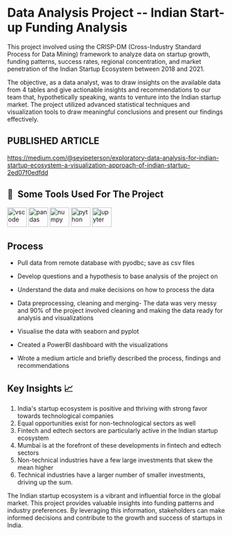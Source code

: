 # Data Analysis Project -- Indian Start-up Funding Analysis
This project involved using the CRISP-DM (Cross-Industry Standard Process for Data Mining) framework to analyze data on startup growth, funding patterns, success rates, regional concentration, and market penetration of the Indian Startup Ecosystem between 2018 and 2021.

The objective, as a data analyst, was to draw insights on the available data from 4 tables and give actionable insights and recommendations to our team that, hypothetically speaking, wants to venture into the Indian startup market. The project utilized advanced statistical techniques and visualization tools to draw meaningful conclusions and present our findings effectively.

## PUBLISHED ARTICLE
https://medium.com/@seyipeterson/exploratory-data-analysis-for-indian-startup-ecosystem-a-visualization-approach-of-indian-startup-2ed07f0edfdd


<h2> 🚀 &nbsp;Some Tools Used For The Project</h2>
<p align="left">
<img src="https://cdn.jsdelivr.net/gh/devicons/devicon/icons/vscode/vscode-original.svg" alt="vscode" width="45" height="45"/>
<img src="https://cdn.jsdelivr.net/gh/devicons/devicon/icons/pandas/pandas-original-wordmark.svg" alt="pandas" width="45" height="45"/>
<img src="https://cdn.jsdelivr.net/gh/devicons/devicon/icons/numpy/numpy-original.svg" alt="numpy" width="45" height="45"/>
<img src="https://cdn.jsdelivr.net/gh/devicons/devicon/icons/python/python-original.svg" alt="python" width="45" height="45"/>
<img src="https://cdn.jsdelivr.net/gh/devicons/devicon/icons/jupyter/jupyter-original-wordmark.svg" alt="jupyter" width="45" height="45"/>
</p>

## Process

-   Pull data from remote database with pyodbc; save as csv files

-   Develop questions and a hypothesis to base analysis of the project on

-   Understand the data and make decisions on how to process the data

-   Data preprocessing, cleaning and merging- The data was very messy and 90% of the project involved cleaning and making the data ready for analysis and visualizations

-   Visualise the data with seaborn and pyplot

-   Created a PowerBI dashboard with the visualizations

-   Wrote a medium article and briefly described the process, findings and recommendations

## Key Insights :chart_with_upwards_trend:

1. India's startup ecosystem is positive and thriving with strong favor towards technological companies
2. Equal opportunities exist for non-technological sectors as well
3. Fintech and edtech sectors are particularly active in the Indian startup ecosystem
4. Mumbai is at the forefront of these developments in fintech and edtech sectors
5. Non-technical industries have a few large investments that skew the mean higher
6. Technical industries have a larger number of smaller investments, driving up the sum.

The Indian startup ecosystem is a vibrant and influential force in the global market. This project provides valuable insights into funding patterns and industry preferences. By leveraging this information, stakeholders can make informed decisions and contribute to the growth and success of startups in India.
